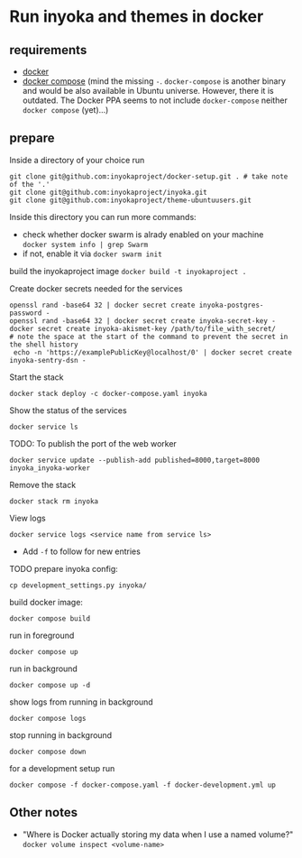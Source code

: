 Run inyoka and themes in docker
============================

requirements
-------------

 * [docker](https://docs.docker.com/install/linux/docker-ce/ubuntu)
 * [docker compose](https://docs.docker.com/compose/cli-command/#install-on-linux) (mind the missing `-`. `docker-compose` is another binary and would be also available in Ubuntu universe. However, there it is outdated. The Docker PPA seems to not include `docker-compose` neither `docker compose` (yet)...)

prepare
-------

Inside a directory of your choice run
```
git clone git@github.com:inyokaproject/docker-setup.git . # take note of the '.'
git clone git@github.com:inyokaproject/inyoka.git
git clone git@github.com:inyokaproject/theme-ubuntuusers.git
```

Inside this directory you can run more commands:


 * check whether docker swarm is alrady enabled on your machine  
  `docker system info | grep Swarm`
 * if not, enable it via `docker swarm init`

build the inyokaproject image
```docker build -t inyokaproject .```

Create docker secrets needed for the services

```
openssl rand -base64 32 | docker secret create inyoka-postgres-password -
openssl rand -base64 32 | docker secret create inyoka-secret-key -
docker secret create inyoka-akismet-key /path/to/file_with_secret/
# note the space at the start of the command to prevent the secret in the shell history
 echo -n 'https://examplePublicKey@localhost/0' | docker secret create inyoka-sentry-dsn -
```

Start the stack

```
docker stack deploy -c docker-compose.yaml inyoka
```

Show the status of the services

```
docker service ls
```

TODO: To publish the port of the web worker

```
docker service update --publish-add published=8000,target=8000 inyoka_inyoka-worker
```


Remove the stack

```
docker stack rm inyoka
```

View logs

```
docker service logs <service name from service ls>
```

 * Add `-f` to follow for new entries

TODO
prepare inyoka config:

```cp development_settings.py inyoka/```

build docker image:

```docker compose build```

run in foreground

```docker compose up```

run in background

```docker compose up -d```

show logs from running in background

```docker compose logs```

stop running in background

```docker compose down```


for a development setup run

```docker compose -f docker-compose.yaml -f docker-development.yml up```

Other notes
-----------

 * "Where is Docker actually storing my data when I use a named volume?"  
   `docker volume inspect <volume-name>`

